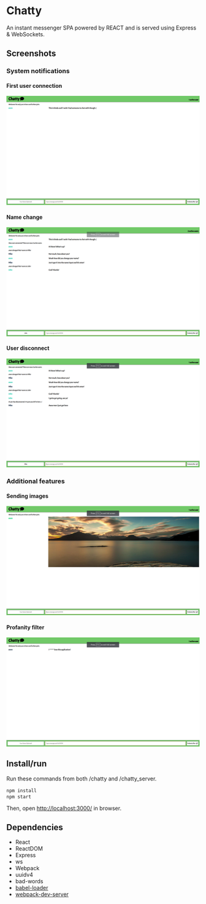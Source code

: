 # Chatty

An instant messenger SPA powered by REACT and is served using Express & WebSockets.

## Screenshots

### System notifications
#### First user connection
![First user](https://github.com/MikeEngerer/chatty/blob/master/screenshots/Screenshot%20from%202019-01-13%2020-44-48.png "First user")
#### Name change
![Name change](https://github.com/MikeEngerer/chatty/blob/master/screenshots/Screenshot%20from%202019-01-13%2020-48-06.png "Name change")
#### User disconnect
![User disconnect](https://github.com/MikeEngerer/chatty/blob/master/screenshots/Screenshot%20from%202019-01-13%2020-49-05.png "User disconnect")
### Additional features
#### Sending images
![Sending images](https://github.com/MikeEngerer/chatty/blob/master/screenshots/Screenshot%20from%202019-01-13%2020-53-34.png "Sending images")
#### Profanity filter
![Profanity filter](https://github.com/MikeEngerer/chatty/blob/master/screenshots/Screenshot%20from%202019-01-13%2020-50-50.png "Profanity filter")
## Install/run

Run these commands from both /chatty and /chatty_server.

```
npm install
npm start
```
Then, open <http://localhost:3000/> in browser.

## Dependencies

* React
* ReactDOM
* Express
* ws
* Webpack
* uuidv4
* bad-words
* [babel-loader](https://github.com/babel/babel-loader)
* [webpack-dev-server](https://github.com/webpack/webpack-dev-server)

